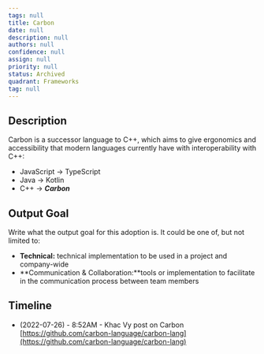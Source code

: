 ```yaml
---
tags: null
title: Carbon
date: null
description: null
authors: null
confidence: null
assign: null
priority: null
status: Archived
quadrant: Frameworks
tag: null
---
```


## Description

Carbon is a successor language to C++, which aims to give ergonomics and accessibility that modern languages currently have with interoperability with C++:

- JavaScript → TypeScript
- Java → Kotlin
- C++ → **_Carbon_**

## Output Goal

Write what the output goal for this adoption is. It could be one of, but not limited to:

- **Technical:** technical implementation to be used in a project and company-wide
- **Communication & Collaboration:**tools or implementation to facilitate in the communication process between team members

## Timeline

- (2022-07-26) - 8:52AM - Khac Vy post on Carbon [https://github.com/carbon-language/carbon-lang](https://github.com/carbon-language/carbon-lang)

